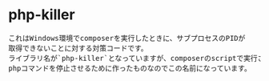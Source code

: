 # php-killer

<pre>
これはWindows環境でcomposerを実行したときに、サブプロセスのPIDが
取得できないことに対する対策コードです。
ライブラリ名が`php-killer`となっていますが、composerのscriptで実行された
phpコマンドを停止させるために作ったものなのでこの名前になっています。
</pre>